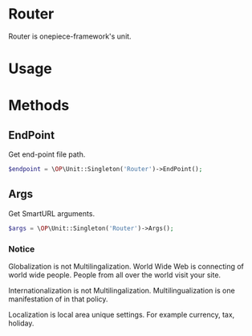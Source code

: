 Router
===

 Router is onepiece-framework's unit.

# Usage

# Methods

## EndPoint

 Get end-point file path.

```php
$endpoint = \OP\Unit::Singleton('Router')->EndPoint();
```

## Args

 Get SmartURL arguments.

```php
$args = \OP\Unit::Singleton('Router')->Args();
```

### Notice

 Globalization is not Multilingalization.
 World Wide Web is connecting of world wide people.
 People from all over the world visit your site.

 Internationalization is not Multilingalization.
 Multilingualization is one manifestation of in that policy.

 Localization is local area unique settings.
 For example currency, tax, holiday.

